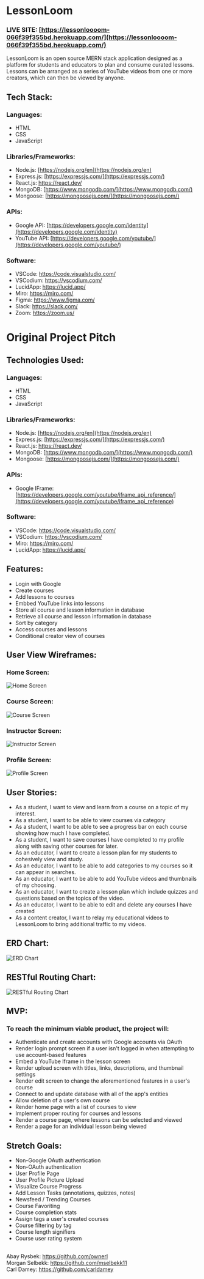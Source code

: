 # LessonLoom

### LIVE SITE: [https://lessonloooom-066f39f355bd.herokuapp.com/](https://lessonloooom-066f39f355bd.herokuapp.com/)

LessonLoom is an open source MERN stack application designed as a platform for students and educators to plan and consume curated lessons. Lessons can be arranged as a series of YouTube videos from one or more creators, which can then be viewed by anyone.

## Tech Stack:
### Languages:
- HTML
- CSS
- JavaScript
### Libraries/Frameworks:
- Node.js: [https://nodejs.org/en](https://nodejs.org/en)
- Express.js: [https://expressjs.com/](https://expressjs.com/)
- React.js: https://react.dev/
- MongoDB: [https://www.mongodb.com/](https://www.mongodb.com/)
- Mongoose: [https://mongoosejs.com/](https://mongoosejs.com/)
### APIs:
- Google API: [https://developers.google.com/identity](https://developers.google.com/identity)
- YouTube API: [https://developers.google.com/youtube/](https://developers.google.com/youtube/)
### Software:
- VSCode: https://code.visualstudio.com/
- VSCodium: https://vscodium.com/
- LucidApp: https://lucid.app/
- Miro: https://miro.com/
- Figma: https://www.figma.com/
- Slack: https://slack.com/
- Zoom: https://zoom.us/
# Original Project Pitch 

## Technologies Used:
### Languages:
- HTML
- CSS
- JavaScript
### Libraries/Frameworks:
- Node.js: [https://nodejs.org/en](https://nodejs.org/en)
- Express.js: [https://expressjs.com/](https://expressjs.com/)
- React.js: https://react.dev/
- MongoDB: [https://www.mongodb.com/](https://www.mongodb.com/)
- Mongoose: [https://mongoosejs.com/](https://mongoosejs.com/)
### APIs:
- Google IFrame: [https://developers.google.com/youtube/iframe_api_reference/](https://developers.google.com/youtube/iframe_api_reference)
### Software:
- VSCode: https://code.visualstudio.com/
- VSCodium: https://vscodium.com/
- Miro: https://miro.com/
- LucidApp: https://lucid.app/

## Features:
- Login with Google
- Create courses
- Add lessons to courses
- Embbed YouTube links into lessons
- Store all course and lesson information in database
- Retrieve all course and lesson information in database
- Sort by category
- Access courses and lessons
- Conditional creator view of courses

## User View Wireframes:
### Home Screen:
![Home Screen](./public/lessonloomwireframehomescreen.png)
### Course Screen:
![Course Screen](./public/lessonloomwireframecoursescreen.png)
### Instructor Screen:
![Instructor Screen](./public/lessonloomwireframeinstructorscreen.png)
### Profile Screen:
![Profile Screen](./public/lessonloomwireframeprofilescreen.png)

## User Stories:
- As a student, I want to view and learn from a course on a topic of my interest.
- As a student, I want to be able to view courses via category
- As a student, I want to be able to see a progress bar on each course showing how much I have completed.
- As a student, I want to save courses I have completed to my profile along with saving other courses for later.
- As an educator, I want to create a lesson plan for my students to cohesively view and study.
- As an educator, I want to be able to add categories to my courses so it can appear in searches.
- As an educator, I want to be able to add YouTube videos and thumbnails of my choosing.
- As an educator, I want to create a lesson plan which include quizzes and questions based on the topics of the video.
- As an educator, I want to be able to edit and delete any courses I have created
- As a content creator, I want to relay my educational videos to LessonLoom to bring additional traffic to my videos.

## ERD Chart:
![ERD Chart](./public/lessonloomerd.png)
## RESTful Routing Chart:
![RESTful Routing Chart](./public/lessonloomrestfulrouting.png)

## MVP:
### To reach the minimum viable product, the project will:
- Authenticate and create accounts with Google accounts via OAuth
- Render login prompt screen if a user isn't logged in when attempting to use account-based features
- Embed a YouTube Iframe in the lesson screen
- Render upload screen with titles, links, descriptions, and thumbnail settings
- Render edit screen to change the aforementioned features in a user's course
- Connect to and update database with all of the app's entities
- Allow deletion of a user's own course
- Render home page with a list of courses to view
- Implement proper routing for courses and lessons
- Render a course page, where lessons can be selected and viewed
- Render a page for an individual lesson being viewed


## Stretch Goals:
- Non-Google OAuth authentication
- Non-OAuth authentication
- User Profile Page
- User Profile Picture Upload
- Visualize Course Progress
- Add Lesson Tasks (annotations, quizzes, notes)
- Newsfeed / Trending Courses
- Course Favoriting
- Course completion stats
- Assign tags a user's created courses
- Course filtering by tag
- Course length signifiers
- Course user rating system 
##
Abay Rysbek: https://github.com/ownerl \
Morgan Selbekk: https://github.com/mselbekk11 \
Carl Damey: https://github.com/carldamey
